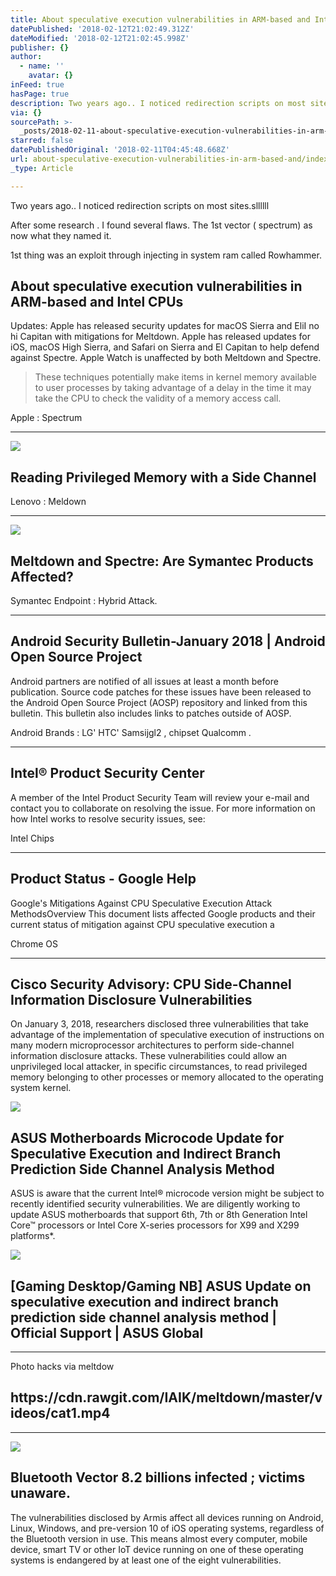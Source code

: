 ```yaml
---
title: About speculative execution vulnerabilities in ARM-based and Intel CPUs
datePublished: '2018-02-12T21:02:49.312Z'
dateModified: '2018-02-12T21:02:45.998Z'
publisher: {}
author:
  - name: ''
    avatar: {}
inFeed: true
hasPage: true
description: Two years ago.. I noticed redirection scripts on most sites.sllllll
via: {}
sourcePath: >-
  _posts/2018-02-11-about-speculative-execution-vulnerabilities-in-arm-based-and.md
starred: false
datePublishedOriginal: '2018-02-11T04:45:48.668Z'
url: about-speculative-execution-vulnerabilities-in-arm-based-and/index.html
_type: Article

---
```

Two years ago.. I noticed redirection scripts on most sites.sllllll

After some research . I found several flaws. The 1st vector ( spectrum) as now what they named it.

1st thing was an exploit through injecting in system ram called Rowhammer.

<article style=""><h1>About speculative execution vulnerabilities in ARM-based and Intel CPUs</h1><p>Updates: Apple has released security updates for macOS Sierra and EliI no hi Capitan with mitigations for Meltdown. Apple has released updates for iOS, macOS High Sierra, and Safari on Sierra and El Capitan to help defend against Spectre. Apple Watch is unaffected by both Meltdown and Spectre.</p></article>

> These techniques potentially make items in kernel memory available to user processes by taking advantage of a delay in the time it may take the CPU to check the validity of a memory access call.

Apple : Spectrum

---

<article style=""><img src="https://s3-us-west-2.amazonaws.com/the-grid-img/p/66a86e4b16b32d42128149d718fdeef639d81fc0.png" /><h1>Reading Privileged Memory with a Side Channel</h1></article>

Lenovo : Meldown

---

<article style=""><img src="https://s3-us-west-2.amazonaws.com/the-grid-img/p/8081ba2702c187847e563286e46c644f88ca1799.png" /><h1>Meltdown and Spectre: Are Symantec Products Affected?</h1></article>

Symantec Endpoint : Hybrid Attack.

---

<article style=""><h1>Android Security Bulletin-January 2018 | Android Open Source Project</h1><p>Android partners are notified of all issues at least a month before publication. Source code patches for these issues have been released to the Android Open Source Project (AOSP) repository and linked from this bulletin. This bulletin also includes links to patches outside of AOSP.</p></article>

Android Brands : LG' HTC' Samsijgl2 , chipset Qualcomm .

---

<article style=""><h1>Intel® Product Security Center</h1><p>A member of the Intel Product Security Team will review your e-mail and contact you to collaborate on resolving the issue. For more information on how Intel works to resolve security issues, see:</p></article>

Intel Chips

---

<article style=""><h1>Product Status - Google Help</h1><p>Google's Mitigations Against CPU Speculative Execution Attack MethodsOverview This document lists affected Google products and their current status of mitigation against CPU speculative execution a</p></article>

Chrome OS

---

<article style=""><h1>Cisco Security Advisory: CPU Side-Channel Information Disclosure Vulnerabilities</h1><p>On January 3, 2018, researchers disclosed three vulnerabilities that take advantage of the implementation of speculative execution of instructions on many modern microprocessor architectures to perform side-channel information disclosure attacks. These vulnerabilities could allow an unprivileged local attacker, in specific circumstances, to read privileged memory belonging to other processes or memory allocated to the operating system kernel.</p></article>

<article style=""><img src="https://s3-us-west-2.amazonaws.com/the-grid-img/p/d97a719776af65ef0e3de7b2228b593e35d4443f.png" /><h1>ASUS Motherboards Microcode Update for Speculative Execution and Indirect Branch Prediction Side Channel Analysis Method</h1><p>ASUS is aware that the current Intel® microcode version might be subject to recently identified security vulnerabilities. We are diligently working to update ASUS motherboards that support 6th, 7th or 8th Generation Intel Core™ processors or Intel Core X-series processors for X99 and X299 platforms*.</p></article>

<article style=""><img src="https://s3-us-west-2.amazonaws.com/the-grid-img/p/006fb858390d28f23c5851c3b71e9c5fa5a5ff6e.jpg" /><h1>[Gaming Desktop/Gaming NB] ASUS Update on speculative execution and indirect branch prediction side channel analysis method | Official Support | ASUS Global</h1></article>

---

Photo hacks via meltdow

<article style=""><h1>https://cdn.rawgit.com/IAIK/meltdown/master/videos/cat1.mp4</h1></article>

---

<article style=""><img src="https://s3-us-west-2.amazonaws.com/the-grid-img/p/fd4aba76199e398cec7d8b05861b550aff4d7831.jpg" /><h1>Bluetooth Vector 8.2 billions infected ; victims unaware.</h1><p>The vulnerabilities disclosed by Armis affect all devices running on Android, Linux, Windows, and pre-version 10 of iOS operating systems, regardless of the Bluetooth version in use. This means almost every computer, mobile device, smart TV or other IoT device running on one of these operating systems is endangered by at least one of the eight vulnerabilities.</p></article>